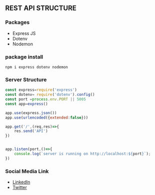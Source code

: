 ## REST API STRUCTURE 


### Packages
* Express JS
* Dotenv
* Nodemon

### package install
```console 
npm i express dotenv nodemon
```



### Server Structure
```js
const express=require('express')
const dotenv= require('dotenv').config()
const port =process.env.PORT || 5005
const app=express()

app.use(express.json())
app.use(urlencoded({extended:false}))

app.get('/',(req,res)=>{
    res.send('API')
})


app.listen(port,()=>{
    console.log(`server is running on http://localhost:${port}`);
})
```

### Social Media Link
* [LinkedIn](https://www.linkedin.com/in/rej0yanislam/) </br>
* [Twitter](https://twitter.com/rej0yanislam)

